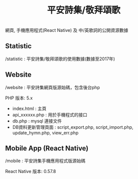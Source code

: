 <p align="center">
	<h1 align="center">
		平安詩集/敬拜頌歌
	</h1>
	<br>
	網頁, 手機應用程式(React Native) 及 中/英歌詞的公開資源數據
</p>

## Statistic
/statistic : 平安詩集/敬拜頌歌的使用數據(數據至2017年)

## Website
/website : 平安詩集網頁版源始碼，包含後台php

PHP 版本: 5.x

- index.html : 主頁
- api_xxxxxx.php : 用於手機程式的接口
- db.php : mysql 連接文件
- DB資料更新管理頁面 : script_export.php, script_import.php, update_hymn.php, view_err.php


## Mobile App (React Native)
/mobile : 平安詩集手機應用程式版源始碼

React Native 版本: 0.57.8
